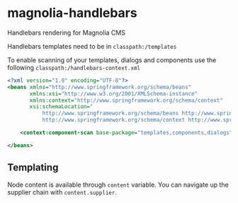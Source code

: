 magnolia-handlebars
===================

Handlebars rendering for Magnolia CMS

Handlebars templates need to be in `classpath:/templates`
 
To enable scanning of your templates, dialogs and components use the following `classpath:/handlebars-context.xml`

```xml
<?xml version="1.0" encoding="UTF-8"?>
<beans xmlns="http://www.springframework.org/schema/beans"
       xmlns:xsi="http://www.w3.org/2001/XMLSchema-instance"
       xmlns:context="http://www.springframework.org/schema/context"
       xsi:schemaLocation="
           http://www.springframework.org/schema/beans http://www.springframework.org/schema/beans/spring-beans.xsd
           http://www.springframework.org/schema/context http://www.springframework.org/schema/context/spring-context.xsd">

    <context:component-scan base-package="templates,components,dialogs"/>

</beans>
```

Templating
----------

Node content is available through `content` variable. You can navigate up the supplier chain with `content.supplier`.

